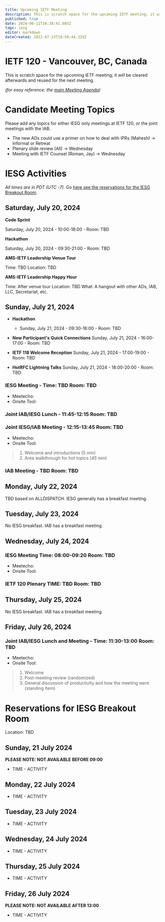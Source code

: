 ```yaml
---
title: Upcoming IETF Meeting
description: This is scratch space for the upcoming IETF meeting; it will be cleared afterwards and reused for the next meeting.
published: true
date: 2024-06-11T16:38:41.605Z
tags: iesg
editor: markdown
dateCreated: 2022-07-23T19:50:44.319Z
---
```


# IETF 120 - Vancouver, BC, Canada
This is scratch space for the upcoming IETF meeting; it *will* be cleared afterwards and reused for the next meeting. 

*(for easy reference: the [main Meeting Agenda](https://datatracker.ietf.org/meeting/agenda/))*

# Candidate Meeting Topics
Please add any topics for either IESG only meetings at IETF 120, or the joint meetings with the IAB.

- The new ADs could use a primer on how to deal with IPRs (Mahesh) -> Informal or Retreat
- Plenary slide review (All) -> Wednesday
- Meeting with IETF Counsel (Roman, Jay) -> Wednesday

# IESG Activities
*All times are in PDT (UTC -7).* Go [here see the reservations for the IESG Breakout Room](#IESGBreakoutRoom).

## Saturday, July 20, 2024

**Code Sprint**

Saturday, July 20, 2024 - 10:00-18:00 - Room: TBD

**Hackathon**

Saturday, July 20, 2024 - 09:30-21:00 - Room: TBD
 

**AMS-IETF Leadership Venue Tour**

Time: TBD
Location: TBD

**AMS-IETF Leadership Happy Hour**

Time: After venue tour
Location: TBD
What: A hangout with other ADs, IAB, LLC, Secretariat, etc.

## Sunday, July 21, 2024

- **Hackathon**

  - Sunday, July 21, 2024 - 09:30-16:00 - Room: TBD
  
- **New Participant's Quick Connections** Sunday, July 21, 2024 - 16:00-17:00 - Room: TBD
- **IETF 118 Welcome Reception** Sunday, July 21, 2024 - 17:00-19:00 - Room: TBD
- **HotRFC Lightning Talks** Sunday, July 21, 2024 - 18:00-20:00 - Room: TBD

### IESG Meeting - Time: TBD Room: TBD

* Meetecho: 
* Onsite Tool: 


### Joint IAB/IESG Lunch - 11:45-12:15 Room: TBD

### Joint IESG/IAB Meeting - 12:15-13:45 Room: TBD
* Meetecho: 
* Onsite Tool: 

>1. Welcome and introductions (5 min)
>2. Area walkthrough for hot topics (45 min)


### IAB Meeting - TBD Room: TBD



## Monday, July 22, 2024

TBD based on ALLDISPATCH. IESG generally has a breakfast meeting.


## Tuesday, July 23, 2024

No IESG breakfast. IAB has a breakfast meeting.
  
## Wednesday, July 24, 2024
### IESG Meeting Time: 08:00-09:20  Room: TBD

* Meetecho:  
* Onsite Tool:   


### IETF 120 Plenary TIME: TBD Room: TBD

## Thursday, July 25, 2024

No IESG breakfast. IAB has a breakfast meeting.

## Friday, July 26, 2024

### Joint IAB/IESG Lunch and Meeting - Time: 11:30-13:00 Room: TBD

* Meetecho:  
* Onsite Tool:  

> 1. Welcome
> 2. Post-meeting review (randomized)
> 3. General discussion of productivity and how the meeting went (standing item)

# <a id="IESGBreakoutRoom"></a>Reservations for IESG Breakout Room

Location: TBD


## Sunday, 21 July 2024
**PLEASE NOTE: NOT AVAILABLE BEFORE 09:00**

* TIME - ACTIVITY


## Monday, 22 July 2024

* TIME - ACTIVITY

## Tuesday, 23 July 2024

* TIME - ACTIVITY


## Wednesday, 24 July 2024

* TIME - ACTIVITY

## Thursday, 25 July 2024

* TIME - ACTIVITY


## Friday, 26 July 2024
**PLEASE NOTE: NOT AVAILABLE AFTER 13:00**

* TIME - ACTIVITY

